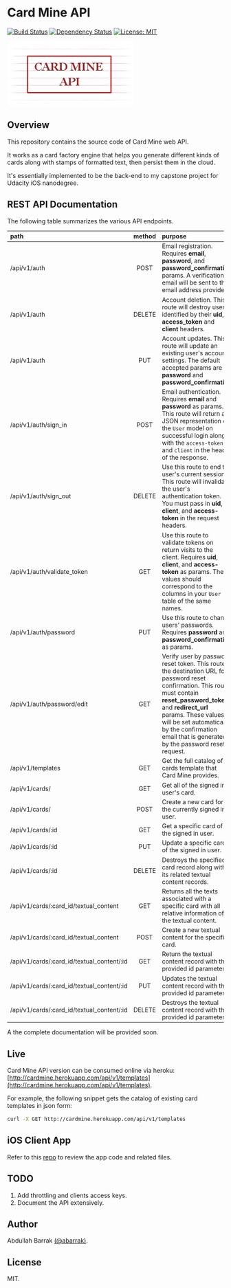 # Card Mine API
[![Build Status](https://travis-ci.org/abarrak/card-mine-api.svg?branch=master)](https://travis-ci.org/abarrak/card-mine-api) [![Dependency Status](https://gemnasium.com/badges/github.com/abarrak/card-mine-api.svg)](https://gemnasium.com/github.com/abarrak/card-mine-api) [![License: MIT](https://img.shields.io/badge/License-MIT-yellow.svg)](https://opensource.org/licenses/MIT)
  
![Logo](https://raw.githubusercontent.com/abarrak/card-mine-api/master/public/images/logo.png)


## Overview
This repository contains the source code of Card Mine web API. 
  
It works as a card factory engine that helps you generate different kinds of cards along with stamps of formatted text, then persist them in the cloud.

It's essentially implemented to be the back-end to my capstone project for Udacity iOS nanodegree. 


## REST API Documentation
The following table summarizes the various API endpoints. 
  
| path                                     | method | purpose                                  |
| :--------------------------------------- | :----: | :--------------------------------------- |
| /api/v1/auth                             |  POST  | Email registration. Requires **email**, **password**, and **password_confirmation** params. A verification email will be sent to the email address provided. |
| /api/v1/auth                             | DELETE | Account deletion. This route will destroy users identified by their **uid**, **access_token** and **client** headers. |
| /api/v1/auth                             |  PUT   | Account updates. This route will update an existing user's account settings. The default accepted params are **password** and **password_confirmation** |
| /api/v1/auth/sign_in                     |  POST  | Email authentication. Requires **email** and **password** as params. This route will return a JSON representation of the `User` model on successful login along with the `access-token` and `client` in the header of the response. |
| /api/v1/auth/sign_out                    | DELETE | Use this route to end the user's current session. This route will invalidate the user's authentication token. You must pass in **uid**, **client**, and **access-token** in the request headers. |
| /api/v1/auth/validate_token              |  GET   | Use this route to validate tokens on return visits to the client. Requires **uid**, **client**, and **access-token** as params. These values should correspond to the columns in your `User` table of the same names. |
| /api/v1/auth/password                    |  PUT   | Use this route to change users' passwords. Requires **password** and **password_confirmation** as params. |
| /api/v1/auth/password/edit               |  GET   | Verify user by password reset token. This route is the destination URL for password reset confirmation. This route must contain **reset_password_token** and **redirect_url** params. These values will be set automatically by the confirmation email that is generated by the password reset request. |
| /api/v1/templates                        |  GET   | Get the full catalog of cards template that Card Mine provides. |
| /api/v1/cards/                           |  GET   | Get all of the signed in user's card.    |
| /api/v1/cards/                           |  POST  | Create a new card for the currently signed in user. |
| /api/v1/cards/:id                        |  GET   | Get a specific card of the signed in user. |
| /api/v1/cards/:id                        |  PUT   | Update a specific card of the signed in user. |
| /api/v1/cards/:id                        | DELETE | Destroys the specified card record along with its related textual content records. |
| /api/v1/cards/:card_id/textual_content   |  GET   | Returns all the texts associated with a specific card with all relative information of the textual content. |
| /api/v1/cards/:card_id/textual_content   |  POST  | Create a new textual content for the specified card. |
| /api/v1/cards/:card_id/textual_content/:id |  GET   | Return the textual content record with the provided id parameter. |
| /api/v1/cards/:card_id/textual_content/:id |  PUT   | Updates the textual content record with the provided id parameter. |
| /api/v1/cards/:card_id/textual_content/:id | DELETE | Destroys the textual content record with the provided id parameter. |
  
A the complete documentation will be provided soon.


## Live
Card Mine API version can be consumed online via heroku: [http://cardmine.herokuapp.com/api/v1/templates](http://cardmine.herokuapp.com/api/v1/templates).

For example, the following snippet gets the catalog of existing card templates in json form:
  
```sh
curl -X GET http://cardmine.herokuapp.com/api/v1/templates
```

## iOS Client App 
Refer to this [repo](https://github.com/abarrak/card-mine) to review the app code and related files.


## TODO
1. Add throttling and clients access keys.
2. Document the API extensively.


## Author
Abdullah Barrak [(@abarrak)](https://github.com/abarrak).


## License
MIT.
